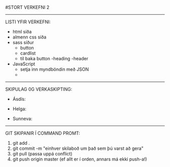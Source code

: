 #STORT VERKEFNI 2

****************************************************************************
LISTI YFIR VERKEFNI:

  - html síða
  - almenn css síða
  - sass síður
    - button
    - cardlist
    - til baka button
    -heading
    -header
  - JavaScript
    - setja inn myndböndin með JSON
    - 

****************************************************************************

SKIPULAG 0G VERKASKIPTING: 

  - Ásdís: 
  
  - Helga: 
  
  - Sunneva: 
  
  
**************************************************************************

GIT SKIPANIR Í COMMAND PROMT: 

  1. git add .
  2. git commit -m "einhver skilaboð um það sem þú varst að gera"
  3. git pull (passa uppá conflict)
  4. git push origin master (ef allt er í orden, annars má ekki push-a!)
